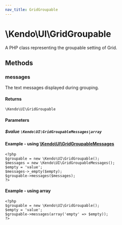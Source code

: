 ```yaml
---
nav_title: GridGroupable
---
```


# \Kendo\UI\GridGroupable

A PHP class representing the groupable setting of Grid.


## Methods

### messages

The text messages displayed during grouping.

#### Returns
`\Kendo\UI\GridGroupable`

#### Parameters

##### $value `\Kendo\UI\GridGroupableMessages|array`


#### Example - using [\Kendo\UI\GridGroupableMessages](/kendo-ui/api/wrappers/php/Kendo/UI/GridGroupableMessages)
    <?php
    $groupable = new \Kendo\UI\GridGroupable();
    $messages = new \Kendo\UI\GridGroupableMessages();
    $empty = 'value';
    $messages->_empty($empty);
    $groupable->messages($messages);
    ?>

#### Example - using array

    <?php
    $groupable = new \Kendo\UI\GridGroupable();
    $empty = 'value';
    $groupable->messages(array('empty' => $empty));
    ?>

